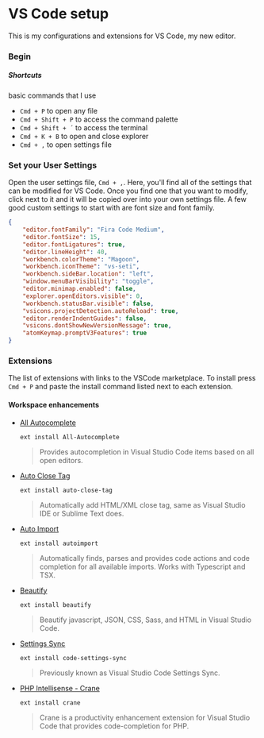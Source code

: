 # VS Code setup 
This is my configurations and extensions for VS Code, my new editor.

### Begin
##### Shortcuts
basic commands that I use

- `Cmd + P` to open any file
- `Cmd + Shift + P` to access the command palette
- `Cmd + Shift + ´` to access the terminal
- `Cmd + K + B` to open and close explorer
- `Cmd + ,` to open settings file

### Set your User Settings
Open the user settings file, `Cmd + ,`. Here, you'll find all of the settings that can be modified for VS Code. Once you find one that you want to modify, click next to it and it will be copied over into your own settings file. A few good custom settings to start with are font size and font family.

```json
{
    "editor.fontFamily": "Fira Code Medium",
    "editor.fontSize": 15,
    "editor.fontLigatures": true,
    "editor.lineHeight": 40,
    "workbench.colorTheme": "Magoon",
    "workbench.iconTheme": "vs-seti",
    "workbench.sideBar.location": "left",
    "window.menuBarVisibility": "toggle",
    "editor.minimap.enabled": false,
    "explorer.openEditors.visible": 0,
    "workbench.statusBar.visible": false,
    "vsicons.projectDetection.autoReload": true,
    "editor.renderIndentGuides": false,
    "vsicons.dontShowNewVersionMessage": true,
    "atomKeymap.promptV3Features": true
}
```
### Extensions
The list of extensions with links to the VSCode marketplace. To install press `Cmd + P` and paste the install command listed next to each extension.

#### Workspace enhancements
- [All Autocomplete](https://marketplace.visualstudio.com/items?itemName=Atishay-Jain.All-Autocomplete)

  `ext install All-Autocomplete`

  > Provides autocompletion in Visual Studio Code items based on all open editors.
  
- [Auto Close Tag](https://marketplace.visualstudio.com/items?itemName=formulahendry.auto-close-tag)

  `ext install auto-close-tag`
  
  > Automatically add HTML/XML close tag, same as Visual Studio IDE or Sublime Text does.
  
- [Auto Import](https://marketplace.visualstudio.com/items?itemName=steoates.autoimport)

  `ext install autoimport`

  > Automatically finds, parses and provides code actions and code completion for all available imports. Works with Typescript and TSX.

- [Beautify](https://marketplace.visualstudio.com/items?itemName=HookyQR.beautify)

  `ext install beautify`

  > Beautify javascript, JSON, CSS, Sass, and HTML in Visual Studio Code.
  
- [Settings Sync](https://marketplace.visualstudio.com/items?itemName=Shan.code-settings-sync)

  `ext install code-settings-sync`

  > Previously known as Visual Studio Code Settings Sync.
  
- [PHP Intellisense - Crane](https://marketplace.visualstudio.com/items?itemName=HvyIndustries.crane)

  `ext install crane`

  > Crane is a productivity enhancement extension for Visual Studio Code that provides code-completion for PHP.